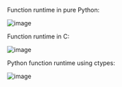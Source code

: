 Function runtime in pure Python:

![image](https://user-images.githubusercontent.com/47298384/70863187-6fb4f480-1f56-11ea-9b86-c0950ff11dd6.png)

Function runtime in C:

![image](https://user-images.githubusercontent.com/47298384/70863224-cb7f7d80-1f56-11ea-9a9e-2c5c4113de13.png)

Python function runtime using ctypes:

![image](https://user-images.githubusercontent.com/47298384/70863253-084b7480-1f57-11ea-8466-377d9b73bb95.png)
